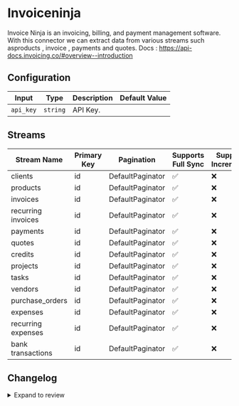 # Invoiceninja
Invoice Ninja is an invoicing, billing, and payment management software.
With this connector we can extract data from various streams such asproducts , invoice , payments and quotes.
Docs : https://api-docs.invoicing.co/#overview--introduction

## Configuration

| Input | Type | Description | Default Value |
|-------|------|-------------|---------------|
| `api_key` | `string` | API Key.  |  |

## Streams
| Stream Name | Primary Key | Pagination | Supports Full Sync | Supports Incremental |
|-------------|-------------|------------|---------------------|----------------------|
| clients | id | DefaultPaginator | ✅ |  ❌  |
| products | id | DefaultPaginator | ✅ |  ❌  |
| invoices | id | DefaultPaginator | ✅ |  ❌  |
| recurring invoices | id | DefaultPaginator | ✅ |  ❌  |
| payments | id | DefaultPaginator | ✅ |  ❌  |
| quotes | id | DefaultPaginator | ✅ |  ❌  |
| credits | id | DefaultPaginator | ✅ |  ❌  |
| projects | id | DefaultPaginator | ✅ |  ❌  |
| tasks | id | DefaultPaginator | ✅ |  ❌  |
| vendors | id | DefaultPaginator | ✅ |  ❌  |
| purchase_orders | id | DefaultPaginator | ✅ |  ❌  |
| expenses | id | DefaultPaginator | ✅ |  ❌  |
| recurring expenses | id | DefaultPaginator | ✅ |  ❌  |
| bank transactions | id | DefaultPaginator | ✅ |  ❌  |

## Changelog

<details>
  <summary>Expand to review</summary>

| Version          | Date              | Pull Request | Subject        |
|------------------|-------------------|--------------|----------------|
| 0.0.39 | 2025-10-29 | [68827](https://github.com/airbytehq/airbyte/pull/68827) | Update dependencies |
| 0.0.38 | 2025-10-21 | [68482](https://github.com/airbytehq/airbyte/pull/68482) | Update dependencies |
| 0.0.37 | 2025-10-14 | [67935](https://github.com/airbytehq/airbyte/pull/67935) | Update dependencies |
| 0.0.36 | 2025-10-07 | [67365](https://github.com/airbytehq/airbyte/pull/67365) | Update dependencies |
| 0.0.35 | 2025-09-30 | [66797](https://github.com/airbytehq/airbyte/pull/66797) | Update dependencies |
| 0.0.34 | 2025-09-09 | [66050](https://github.com/airbytehq/airbyte/pull/66050) | Update dependencies |
| 0.0.33 | 2025-08-23 | [65364](https://github.com/airbytehq/airbyte/pull/65364) | Update dependencies |
| 0.0.32 | 2025-08-09 | [64609](https://github.com/airbytehq/airbyte/pull/64609) | Update dependencies |
| 0.0.31 | 2025-08-02 | [64247](https://github.com/airbytehq/airbyte/pull/64247) | Update dependencies |
| 0.0.30 | 2025-07-26 | [63889](https://github.com/airbytehq/airbyte/pull/63889) | Update dependencies |
| 0.0.29 | 2025-07-19 | [63509](https://github.com/airbytehq/airbyte/pull/63509) | Update dependencies |
| 0.0.28 | 2025-07-12 | [63132](https://github.com/airbytehq/airbyte/pull/63132) | Update dependencies |
| 0.0.27 | 2025-07-05 | [62632](https://github.com/airbytehq/airbyte/pull/62632) | Update dependencies |
| 0.0.26 | 2025-06-21 | [61861](https://github.com/airbytehq/airbyte/pull/61861) | Update dependencies |
| 0.0.25 | 2025-06-14 | [61104](https://github.com/airbytehq/airbyte/pull/61104) | Update dependencies |
| 0.0.24 | 2025-05-24 | [60697](https://github.com/airbytehq/airbyte/pull/60697) | Update dependencies |
| 0.0.23 | 2025-05-10 | [59795](https://github.com/airbytehq/airbyte/pull/59795) | Update dependencies |
| 0.0.22 | 2025-05-03 | [59230](https://github.com/airbytehq/airbyte/pull/59230) | Update dependencies |
| 0.0.21 | 2025-04-26 | [58761](https://github.com/airbytehq/airbyte/pull/58761) | Update dependencies |
| 0.0.20 | 2025-04-19 | [58207](https://github.com/airbytehq/airbyte/pull/58207) | Update dependencies |
| 0.0.19 | 2025-04-12 | [57742](https://github.com/airbytehq/airbyte/pull/57742) | Update dependencies |
| 0.0.18 | 2025-04-05 | [57107](https://github.com/airbytehq/airbyte/pull/57107) | Update dependencies |
| 0.0.17 | 2025-03-29 | [56637](https://github.com/airbytehq/airbyte/pull/56637) | Update dependencies |
| 0.0.16 | 2025-03-22 | [56052](https://github.com/airbytehq/airbyte/pull/56052) | Update dependencies |
| 0.0.15 | 2025-03-08 | [55470](https://github.com/airbytehq/airbyte/pull/55470) | Update dependencies |
| 0.0.14 | 2025-03-01 | [54827](https://github.com/airbytehq/airbyte/pull/54827) | Update dependencies |
| 0.0.13 | 2025-02-22 | [54317](https://github.com/airbytehq/airbyte/pull/54317) | Update dependencies |
| 0.0.12 | 2025-02-15 | [53798](https://github.com/airbytehq/airbyte/pull/53798) | Update dependencies |
| 0.0.11 | 2025-02-08 | [53289](https://github.com/airbytehq/airbyte/pull/53289) | Update dependencies |
| 0.0.10 | 2025-02-01 | [52764](https://github.com/airbytehq/airbyte/pull/52764) | Update dependencies |
| 0.0.9 | 2025-01-25 | [52273](https://github.com/airbytehq/airbyte/pull/52273) | Update dependencies |
| 0.0.8 | 2025-01-18 | [51780](https://github.com/airbytehq/airbyte/pull/51780) | Update dependencies |
| 0.0.7 | 2025-01-11 | [51179](https://github.com/airbytehq/airbyte/pull/51179) | Update dependencies |
| 0.0.6 | 2024-12-28 | [50664](https://github.com/airbytehq/airbyte/pull/50664) | Update dependencies |
| 0.0.5 | 2024-12-21 | [50134](https://github.com/airbytehq/airbyte/pull/50134) | Update dependencies |
| 0.0.4 | 2024-12-14 | [49605](https://github.com/airbytehq/airbyte/pull/49605) | Update dependencies |
| 0.0.3 | 2024-12-12 | [49234](https://github.com/airbytehq/airbyte/pull/49234) | Update dependencies |
| 0.0.2 | 2024-12-11 | [48917](https://github.com/airbytehq/airbyte/pull/48917) | Starting with this version, the Docker image is now rootless. Please note that this and future versions will not be compatible with Airbyte versions earlier than 0.64 |
| 0.0.1 | 2024-11-07 | | Initial release by [@ombhardwajj](https://github.com/ombhardwajj) via Connector Builder |

</details>
